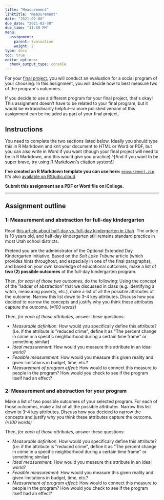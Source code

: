 ```yaml
---
title: "Measurement"
linktitle: "Measurement"
date: "2021-02-08"
due_date: "2021-02-08"
due_time: "11:59 PM"
menu:
  assignment:
    parent: Evaluation
    weight: 2
type: docs
toc: true
editor_options: 
  chunk_output_type: console
---
```


For your [final project](/assignment/final-project/), you will conduct an evaluation for a social program of your choosing. In this assignment, you will decide how to best measure two of the program's outcomes. 

If you decide to use a different program for your final project, that's okay! This assignment doesn't have to be related to your final program, but it would be extraordinarily helpful—a more polished version of this assignment can be included as part of your final project.


## Instructions

You need to complete the two sections listed below. Ideally you should type this in R Markdown and knit your document to HTML or Word or PDF, but you can also write in Word if you want (though your final project will need to be in R Markdown, and this would give you practice).^[And if you want to be super brave, try using [R Markdown's citation system](/resource/markdown/#citations)!]

**I've created an R Markdown template you can use here:** [<i class="fas fa-file-archive"></i> `measurement.zip`](/projects/measurement.zip). It's also [available on RStudio.cloud](https://rstudio.cloud/spaces/112607/project/2062896).

**Submit this assignment as a PDF or Word file on iCollege.**

---

## Assignment outline

### 1: Measurement and abstraction for full-day kindergarten

Read [this article about half-day vs. full-day kindergarten in Utah](https://archive.sltrib.com/story.php?ref=/news/ci_13164697). The article is 10 years old, and half-day kindergarten still remains standard practice in most Utah school districts.

Pretend you are the administrator of the Optional Extended Day Kindergarten initiative. Based on the *Salt Lake Tribune* article (which provides hints throughout, and especially in one of the final paragraphs), and based on your own knowledge of educational outcomes, make a list of **two (2) possible outcomes** of the full-day kindergarten program. 

Then, *for each of those two outcomes*, do the following: Using the concept of the "ladder of abstraction" that we discussed in class (e.g. identifying a witch, measuring poverty, etc.), make a list of all the possible attributes of the outcome. Narrow this list down to 3–4 key attributes. Discuss how you decided to narrow the concepts and justify why you think these attributes capture the outcome. *(≈100 words)*

Then, *for each of those attributes*, answer these questions:

- *Measurable definition*: How would you specifically define this attribute? (i.e. if the attribute is "reduced crime", define it as "The percent change in crime in a specific neighborhood during a certain time frame" or something similar)
- *Ideal measurement*: How would you measure this attribute in an ideal world?
- *Feasible measurement*: How would you measure this given reality and given limitations in budget, time, etc.?
- *Measurement of program effect*: How would to connect this measure to people in the program? How would you check to see if the program itself had an effect?


### 2: Measurement and abstraction for your program

Make a list of two possible outcomes of your selected program. For each of those outcomes, make a list of all the possible attributes. Narrow this list down to 3–4 key attributes. Discuss how you decided to narrow the concepts and justify why you think these attributes capture the outcome. *(≈100 words)*

Then, *for each of those attributes*, answer these questions:

- *Measurable definition*: How would you specifically define this attribute? (i.e. if the attribute is "reduced crime", define it as "The percent change in crime in a specific neighborhood during a certain time frame" or something similar)
- *Ideal measurement*: How would you measure this attribute in an ideal world?
- *Feasible measurement*: How would you measure this given reality and given limitations in budget, time, etc.?
- *Measurement of program effect*: How would to connect this measure to people in the program? How would you check to see if the program itself had an effect?
